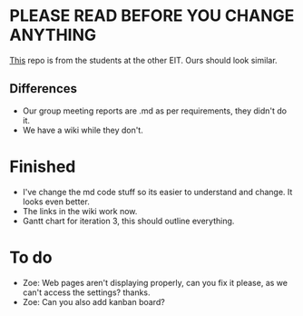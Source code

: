 # PLEASE READ BEFORE YOU CHANGE ANYTHING
[This](https://github.com/AlexGithub777/Goku-Black) repo is from the students at the other EIT. Ours should look similar.
## Differences
- Our group meeting reports are .md as per requirements, they didn't do it.
- We have a wiki while they don't.

# Finished
- I've change the md code stuff so its easier to understand and change. It looks even better.
- The links in the wiki work now.
- Gantt chart for iteration 3, this should outline everything.
  
# To do

- Zoe: Web pages aren't displaying properly, can you fix it please, as we can't access the settings? thanks.
- Zoe: Can you also add kanban board? 
